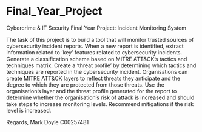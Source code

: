 # Final_Year_Project
Cybercrime &amp; IT Security Final Year Project: Incident Monitoring System


The task of this project is to build a tool that will monitor trusted sources of cybersecurity incident reports. When a new report is identified, extract information related to ‘key’ features related to cybersecurity incidents. Generate a classification scheme based on MITRE ATT&CK’s tactics and techniques matrix. Create a ‘threat profile’ by determining which tactics and techniques are reported in the cybersecurity incident. Organisations can create MITRE ATT&CK layers to reflect threats they anticipate and the degree to which they are protected from those threats. Use the organisation’s layer and the threat profile generated for the report to determine whether the organisation’s risk of attack is increased and should take steps to increase monitoring levels. Recommend mitigations if the risk level is increased. 

Regards,
Mark Doyle
C00257481

